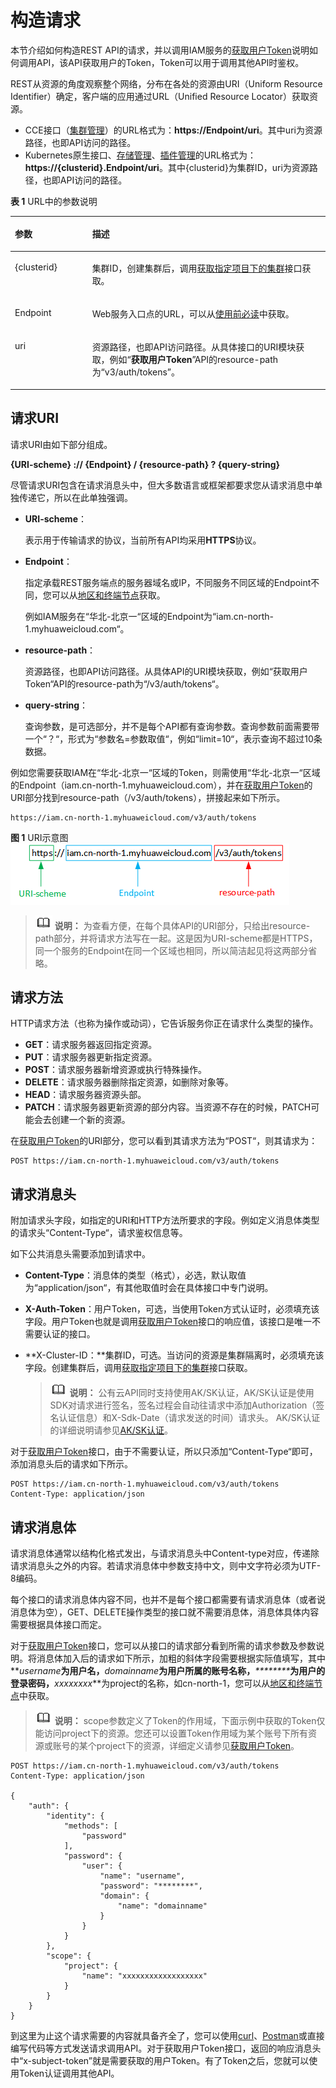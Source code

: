 # 构造请求<a name="cce_02_0102"></a>

本节介绍如何构造REST API的请求，并以调用IAM服务的[获取用户Token](https://support.huaweicloud.com/api-iam/iam_30_0001.html)说明如何调用API，该API获取用户的Token，Token可以用于调用其他API时鉴权。

REST从资源的角度观察整个网络，分布在各处的资源由URI（Uniform Resource Identifier）确定，客户端的应用通过URL（Unified Resource Locator）获取资源。

-   CCE接口（[集群管理](集群管理.md)）的URL格式为：**https://Endpoint/uri**。其中uri为资源路径，也即API访问的路径。
-   Kubernetes原生接口、[存储管理](存储管理.md)、[插件管理](插件管理.md)的URL格式为：**https://\{clusterid\}.Endpoint/uri**。其中\{clusterid\}为集群ID，uri为资源路径，也即API访问的路径。

**表 1**  URL中的参数说明

<a name="table395741085510"></a>
<table><thead align="left"><tr id="row12957510145518"><th class="cellrowborder" valign="top" width="24.529999999999998%" id="mcps1.2.3.1.1"><p id="p195751012559"><a name="p195751012559"></a><a name="p195751012559"></a>参数</p>
</th>
<th class="cellrowborder" valign="top" width="75.47%" id="mcps1.2.3.1.2"><p id="p5957810135511"><a name="p5957810135511"></a><a name="p5957810135511"></a>描述</p>
</th>
</tr>
</thead>
<tbody><tr id="row12957210115515"><td class="cellrowborder" valign="top" width="24.529999999999998%" headers="mcps1.2.3.1.1 "><p id="p20957181010553"><a name="p20957181010553"></a><a name="p20957181010553"></a>{clusterid}</p>
</td>
<td class="cellrowborder" valign="top" width="75.47%" headers="mcps1.2.3.1.2 "><p id="p19571410195516"><a name="p19571410195516"></a><a name="p19571410195516"></a>集群ID，创建集群后，调用<a href="获取指定项目下的集群.md">获取指定项目下的集群</a>接口获取。</p>
</td>
</tr>
<tr id="row195716107550"><td class="cellrowborder" valign="top" width="24.529999999999998%" headers="mcps1.2.3.1.1 "><p id="p119571610115515"><a name="p119571610115515"></a><a name="p119571610115515"></a>Endpoint</p>
</td>
<td class="cellrowborder" valign="top" width="75.47%" headers="mcps1.2.3.1.2 "><p id="p4957181017553"><a name="p4957181017553"></a><a name="p4957181017553"></a>Web服务入口点的URL，可以从<a href="终端节点.md">使用前必读</a>中获取。</p>
</td>
</tr>
<tr id="row0957191065512"><td class="cellrowborder" valign="top" width="24.529999999999998%" headers="mcps1.2.3.1.1 "><p id="p179581410115511"><a name="p179581410115511"></a><a name="p179581410115511"></a>uri</p>
</td>
<td class="cellrowborder" valign="top" width="75.47%" headers="mcps1.2.3.1.2 "><p id="p149587102555"><a name="p149587102555"></a><a name="p149587102555"></a>资源路径，也即API访问路径。从具体接口的URI模块获取，例如“<strong id="b19958151018554"><a name="b19958151018554"></a><a name="b19958151018554"></a>获取用户Token</strong>”API的resource-path为“v3/auth/tokens”。</p>
</td>
</tr>
</tbody>
</table>

## 请求URI<a name="section1823751701114"></a>

请求URI由如下部分组成。

**\{URI-scheme\} :// \{**Endpoint**\} / \{resource-path\} ? \{query-string\}**

尽管请求URI包含在请求消息头中，但大多数语言或框架都要求您从请求消息中单独传递它，所以在此单独强调。

-   **URI-scheme**：

    表示用于传输请求的协议，当前所有API均采用**HTTPS**协议。

-   **Endpoint**：

    指定承载REST服务端点的服务器域名或IP，不同服务不同区域的Endpoint不同，您可以从[地区和终端节点](https://developer.huaweicloud.com/dev/endpoint)获取。

    例如IAM服务在“华北-北京一“区域的Endpoint为“iam.cn-north-1.myhuaweicloud.com“。

-   **resource-path**：

    资源路径，也即API访问路径。从具体API的URI模块获取，例如“获取用户Token“API的resource-path为“/v3/auth/tokens“。

-   **query-string**：

    查询参数，是可选部分，并不是每个API都有查询参数。查询参数前面需要带一个“？“，形式为“参数名=参数取值“，例如“limit=10“，表示查询不超过10条数据。


例如您需要获取IAM在“华北-北京一“区域的Token，则需使用“华北-北京一“区域的Endpoint（iam.cn-north-1.myhuaweicloud.com），并在[获取用户Token](https://support.huaweicloud.com/api-iam/iam_30_0001.html)的URI部分找到resource-path（/v3/auth/tokens），拼接起来如下所示。

```
https://iam.cn-north-1.myhuaweicloud.com/v3/auth/tokens
```

**图 1**  URI示意图<a name="fig949762553218"></a>  
![](figures/URI示意图.png "URI示意图")

>![](public_sys-resources/icon-note.gif) **说明：** 
>为查看方便，在每个具体API的URI部分，只给出resource-path部分，并将请求方法写在一起。这是因为URI-scheme都是HTTPS，同一个服务的Endpoint在同一个区域也相同，所以简洁起见将这两部分省略。

## 请求方法<a name="section580035055419"></a>

HTTP请求方法（也称为操作或动词），它告诉服务你正在请求什么类型的操作。

-   **GET**：请求服务器返回指定资源。
-   **PUT**：请求服务器更新指定资源。
-   **POST**：请求服务器新增资源或执行特殊操作。
-   **DELETE**：请求服务器删除指定资源，如删除对象等。
-   **HEAD**：请求服务器资源头部。
-   **PATCH**：请求服务器更新资源的部分内容。当资源不存在的时候，PATCH可能会去创建一个新的资源。

在[获取用户Token](https://support.huaweicloud.com/api-iam/iam_30_0001.html)的URI部分，您可以看到其请求方法为“POST“，则其请求为：

```
POST https://iam.cn-north-1.myhuaweicloud.com/v3/auth/tokens
```

## 请求消息头<a name="section845912495147"></a>

附加请求头字段，如指定的URI和HTTP方法所要求的字段。例如定义消息体类型的请求头“Content-Type“，请求鉴权信息等。

如下公共消息头需要添加到请求中。

-   **Content-Type**：消息体的类型（格式），必选，默认取值为“application/json“，有其他取值时会在具体接口中专门说明。
-   **X-Auth-Token**：用户Token，可选，当使用Token方式认证时，必须填充该字段。用户Token也就是调用[获取用户Token](https://support.huaweicloud.com/api-iam/iam_30_0001.html)接口的响应值，该接口是唯一不需要认证的接口。
-   **X-Cluster-ID：**集群ID，可选。当访问的资源是集群隔离时，必须填充该字段。创建集群后，调用[获取指定项目下的集群](获取指定项目下的集群.md)接口获取。

    >![](public_sys-resources/icon-note.gif) **说明：** 
    >公有云API同时支持使用AK/SK认证，AK/SK认证是使用SDK对请求进行签名，签名过程会自动往请求中添加Authorization（签名认证信息）和X-Sdk-Date（请求发送的时间）请求头。
    >AK/SK认证的详细说明请参见[AK/SK认证](认证鉴权.md#section17023744719)。


对于[获取用户Token](https://support.huaweicloud.com/api-iam/iam_30_0001.html)接口，由于不需要认证，所以只添加“Content-Type“即可，添加消息头后的请求如下所示。

```
POST https://iam.cn-north-1.myhuaweicloud.com/v3/auth/tokens
Content-Type: application/json
```

## 请求消息体<a name="section5460134921415"></a>

请求消息体通常以结构化格式发出，与请求消息头中Content-type对应，传递除请求消息头之外的内容。若请求消息体中参数支持中文，则中文字符必须为UTF-8编码。

每个接口的请求消息体内容不同，也并不是每个接口都需要有请求消息体（或者说消息体为空），GET、DELETE操作类型的接口就不需要消息体，消息体具体内容需要根据具体接口而定。

对于[获取用户Token](https://support.huaweicloud.com/api-iam/iam_30_0001.html)接口，您可以从接口的请求部分看到所需的请求参数及参数说明。将消息体加入后的请求如下所示，加粗的斜体字段需要根据实际值填写，其中**_username_**为用户名，**_domainname_**为用户所属的账号名称，**_\*\*\*\*\*\*\*\*_**为用户的登录密码，**_xxxxxxxx_**为project的名称，如cn-north-1，您可以从[地区和终端节点](https://developer.huaweicloud.com/dev/endpoint)中获取。

>![](public_sys-resources/icon-note.gif) **说明：** 
>scope参数定义了Token的作用域，下面示例中获取的Token仅能访问project下的资源。您还可以设置Token作用域为某个账号下所有资源或账号的某个project下的资源，详细定义请参见[获取用户Token](https://support.huaweicloud.com/api-iam/iam_30_0001.html)。

```
POST https://iam.cn-north-1.myhuaweicloud.com/v3/auth/tokens
Content-Type: application/json

{
    "auth": {
        "identity": {
            "methods": [
                "password"
            ],
            "password": {
                "user": {
                    "name": "username",
                    "password": "********",
                    "domain": {
                        "name": "domainname"
                    }
                }
            }
        },
        "scope": {
            "project": {
                "name": "xxxxxxxxxxxxxxxxxx"
            }
        }
    }
}
```

到这里为止这个请求需要的内容就具备齐全了，您可以使用[curl](https://curl.haxx.se/)、[Postman](https://www.getpostman.com/)或直接编写代码等方式发送请求调用API。对于获取用户Token接口，返回的响应消息头中“x-subject-token”就是需要获取的用户Token。有了Token之后，您就可以使用Token认证调用其他API。

